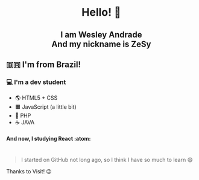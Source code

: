 <h1 align="center">Hello! 👋</h1>
<h2 align="center">I am Wesley Andrade<br>And my nickname is ZeSy</h2>

## 🇧🇷 I'm from Brazil!
### 💻 I'm a dev student
- 🌎 HTML5 + CSS
- 🟧 JavaScript (a little bit)
- 🐘 PHP
- ☕ JAVA
#### And now, I studying React :atom:
#
> I started on GitHub not long ago, so I think I have so much to learn 😄

Thanks to Visit! 😉
